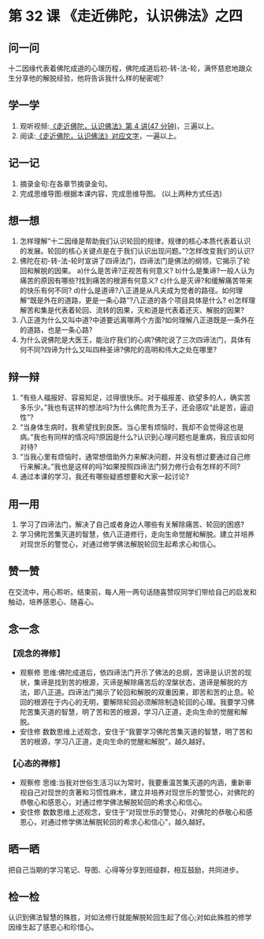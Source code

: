 
# 第 32 课 《走近佛陀，认识佛法》之四

## 问一问

十二因缘代表着佛陀成道的心理历程，佛陀成道后初-转-法-轮，满怀慈悲地跟众生分享他的解脱经验，他将告诉我什么样的秘密呢?

## 学一学

1. 观听视频:[《走近佛陀，认识佛法》第 4 讲(47 分钟)](https://www.youtube.com/watch?v=F0lv40rqIXA)，三遍以上。
2. 阅读:[《走近佛陀，认识佛法》对应文字](./走近佛陀认识佛法#第-36-课)，一遍以上。

## 记一记

1. 摘录金句:在各章节摘录金句。
2. 完成思维导图:根据本课内容，完成思维导图。
   (以上两种方式任选)

## 想一想

1. 怎样理解“十二因缘是帮助我们认识轮回的规律，规律的核心本质代表着认识的发展。轮回的核心关键点是在于我们认识出现问题。”?怎样改变我们的认识?
2. 佛陀在初-转-法-轮时宣讲了四谛法门，四谛法门是佛法的纲领，它揭示了轮回和解脱的因果。
   a)什么是苦谛?正视苦有何意义?
   b)什么是集谛?一般人认为痛苦的原因有哪些?找到痛苦的根源有何意义?
   c)什么是灭谛?和缓解痛苦带来的快乐有何不同?
   d)什么是道谛?八正道是从凡夫成为觉者的路径。如何理解“既是外在的道路，更是一条心路”?八正道的各个项目具体是什么?
   e)怎样理解苦和集是代表着轮回、流转的因果，灭和道是代表着还灭、解脱的因果?
3. 八正道为什么又叫中道?中道要远离哪两个方面?如何理解八正道既是一条外在的道路，也是一条心路?
4. 为什么说佛陀是大医王，能治疗我们的心病?佛陀说了三次四谛法门，具体有何不同?四谛为什么又叫四种圣谛?佛陀的高明和伟大之处在哪里?

## 辩一辩

1. “有些人福报好、容易知足，过得很快乐。对于福报差、欲望多的人，确实苦多乐少。”我也有这样的想法吗?为什么佛陀贵为王子，还会感叹“此是苦，逼迫性”?
2. “当身体生病时，我希望找到良医。当心里有烦恼时，我却不会觉得这也是病。”我也有同样的情况吗?原因是什么?认识到心理问题也是重病，我应该如何对待?
3. “当我心里有烦恼时，通常想借助外力来解决问题，并没有想过要通过自己修行来解决。”我也是这样的吗?如果按照四谛法门努力修行会有怎样的不同?
4. 通过本课的学习，我还有哪些疑惑想要和大家一起讨论?

## 用一用

1. 学习了四谛法门，解决了自己或者身边人哪些有关解除痛苦、轮回的困惑?
2. 学习佛陀苦集灭道的智慧，依八正道修行，走向生命觉醒和解脱。建立并培养对现世乐的警觉心，对通过修学佛法解脱轮回生起希求心和信心。

## 赞一赞

在交流中，用心聆听。结束前，每人用一两句话随喜赞叹同学们带给自己的启发和触动，培养感恩心、随喜心。

## 念一念

### 【观念的禅修】

  - 观察修
    思维:佛陀成道后，依四谛法门开示了佛法的总纲，苦谛是认识苦的现状，集谛是找到苦的根源，灭谛是解除痛苦后的涅槃状态，道谛是解脱的方法，即八正道。四谛法门揭示了轮回和解脱的双重因果，即苦和苦的止息。轮回的根源在于内心的无明，要解除轮回必须解除制造轮回的心理。我要学习佛陀苦集灭道的智慧，明了苦和苦的根源，学习八正道，走向生命的觉醒和解脱。
  - 安住修
    数数思维上述观念，安住于“我要学习佛陀苦集灭道的智慧，明了苦和苦的根源，学习八正道，走向生命的觉醒和解脱”，越久越好。

### 【心态的禅修】

  - 观察修
    思维:当我对世俗生活习以为常时，我要重温苦集灭道的内涵，重新审视自己对现世的贪著和习惯性麻木，建立并培养对现世乐的警觉心，对佛陀的恭敬心和感恩心，对通过修学佛法解脱轮回的希求心和信心。
  - 安住修
    数数思维上述观念，安住于“对现世乐的警觉心，对佛陀的恭敬心和感恩心，对通过修学佛法解脱轮回的希求心和信心”，越久越好。

## 晒一晒

把自己当期的学习笔记、导图、心得等分享到班级群，相互鼓励，共同进步。

## 检一检

认识到佛法智慧的殊胜，对如法修行就能解脱轮回生起了信心;对如此殊胜的修学因缘生起了感恩心和珍惜心。
